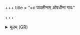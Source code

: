 +++
title = "०४ यावतीनाम् ओषधीनां गावः"

+++
<details><summary>मूलम् (GR)</summary>

यावतीनाम् ओषधीनां  
गावः प्राश्नन्त्य् अघ्न्या  
यावतीनाम् अजावयः ।  
तावतीर् विश्वभेषजीर्  
आ भरामि त्वाम् अभि ॥
</details>